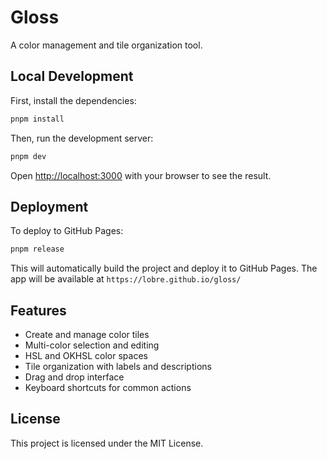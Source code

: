 # Gloss

A color management and tile organization tool.

## Local Development

First, install the dependencies:

```bash
pnpm install
```

Then, run the development server:

```bash
pnpm dev
```

Open [http://localhost:3000](http://localhost:3000) with your browser to see the result.

## Deployment

To deploy to GitHub Pages:

```bash
pnpm release
```

This will automatically build the project and deploy it to GitHub Pages. The app will be available at `https://lobre.github.io/gloss/`

## Features

- Create and manage color tiles
- Multi-color selection and editing
- HSL and OKHSL color spaces
- Tile organization with labels and descriptions
- Drag and drop interface
- Keyboard shortcuts for common actions

## License

This project is licensed under the MIT License.

